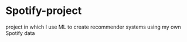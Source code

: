 # Spotify-project
project in which I use ML to create recommender systems using my own Spotify data
